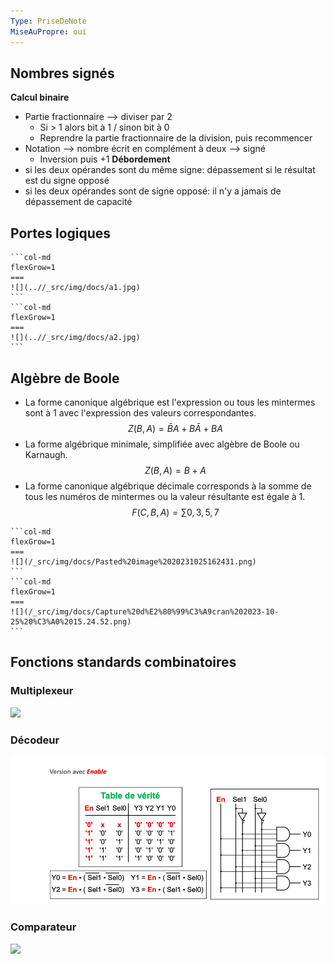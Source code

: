 ```yaml
---
Type: PriseDeNote
MiseAuPropre: oui
---
```

## Nombres signés
**Calcul binaire**
- Partie fractionnaire --> diviser par 2
	- Si > 1 alors bit à 1 / sinon bit à 0
	- Reprendre la partie fractionnaire de la division, puis recommencer
- Notation --> nombre écrit en complément à deux --> signé
	- Inversion puis +1
**Débordement**
- si les deux opérandes sont du même signe: dépassement si le résultat est du signe opposé
- si les deux opérandes sont de signe opposé: il n'y a jamais de dépassement de capacité
## Portes logiques
````col
```col-md
flexGrow=1
===
![](..//_src/img/docs/a1.jpg)
```
```col-md
flexGrow=1
===
![](..//_src/img/docs/a2.jpg)
```
````
## Algèbre de Boole
- La forme canonique algébrique est l'expression ou tous les mintermes sont à 1 avec l'expression des valeurs correspondantes.
$$ Z(B,A) = \bar{B}A + B \bar{A} + BA $$
- La forme algébrique minimale, simplifiée avec algèbre de Boole ou Karnaugh.
$$
Z(B,A) = B + A
$$
- La forme canonique algébrique décimale corresponds à la somme de tous les numéros de mintermes ou la valeur résultante est égale à 1.
$$
F (C,B,A) = \sum 0, 3, 5, 7
$$
````col
```col-md
flexGrow=1
===
![](/_src/img/docs/Pasted%20image%2020231025162431.png)
```
```col-md
flexGrow=1
===
![](/_src/img/docs/Capture%20d%E2%80%99%C3%A9cran%202023-10-25%20%C3%A0%2015.24.52.png)
```
````
## Fonctions standards combinatoires
### Multiplexeur
![](..//_src/img/docs/Pasted%20image%2020231026140449.png)
### Décodeur
![](/_src/img/docs/Pasted%20image%2020240131105100.png)
### Comparateur
![](..//_src/img/docs/Pasted%20image%2020231025164259.png)